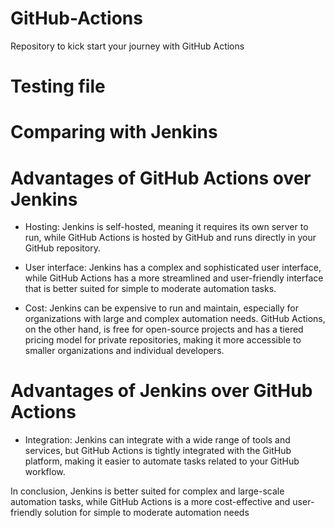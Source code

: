 # GitHub-Actions
Repository to kick start your journey with GitHub Actions
# Testing file
# Comparing with Jenkins
# Advantages of GitHub Actions over Jenkins
- Hosting: Jenkins is self-hosted, meaning it requires its own server to run, while GitHub Actions is hosted by GitHub and runs directly in your GitHub repository.

- User interface: Jenkins has a complex and sophisticated user interface, while GitHub Actions has a more streamlined and user-friendly interface that is better suited for simple to moderate automation tasks.

- Cost: Jenkins can be expensive to run and maintain, especially for organizations with large and complex automation needs. GitHub Actions, on the other hand, is free for open-source projects and has a tiered pricing model for private repositories, making it more accessible to smaller organizations and individual developers.

# Advantages of Jenkins over GitHub Actions
- Integration: Jenkins can integrate with a wide range of tools and services, but GitHub Actions is tightly integrated with the GitHub platform, making it easier to automate tasks related to your GitHub workflow.


In conclusion, Jenkins is better suited for complex and large-scale automation tasks, while GitHub Actions is a more cost-effective and user-friendly solution for simple to moderate automation needs

